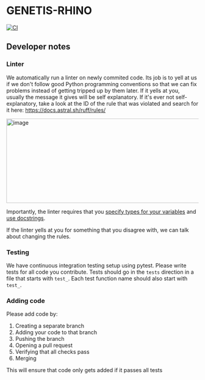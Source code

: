 # GENETIS-RHINO

[![CI](https://github.com/osu-particle-astrophysics/GENETIS-RHINO/actions/workflows/ci.yml/badge.svg)](https://github.com/osu-particle-astrophysics/GENETIS-RHINO/actions/workflows/ci.yml)

## Developer notes

### Linter

We automatically run a linter on newly commited code. Its job is to yell at us if we don't follow good Python programming conventions so that we can fix problems instead of getting tripped up by them later. If it yells at you, usually the message it gives will be self explanatory. If it's ever not self-explanatory, take a look at the ID of the rule that was violated and search for it here: https://docs.astral.sh/ruff/rules/

<img width="586" height="221" alt="image" src="https://github.com/user-attachments/assets/db39ac3f-46c2-42ee-9b70-590327fd84be" />

Importantly, the linter requires that you [specify types for your variables](https://docs.python.org/3/library/typing.html) and [use docstrings](https://www.geeksforgeeks.org/python/python-docstrings/).

If the linter yells at you for something that you disagree with, we can talk about changing the rules.

### Testing

We have continuous integration testing setup using pytest. Please write tests for all code you contribute. Tests should go in the `tests` direction in a file that starts with `test_`. Each test function name should also start with `test_`.

### Adding code

Please add code by:
1. Creating a separate branch
2. Adding your code to that branch
3. Pushing the branch
4. Opening a pull request
5. Verifying that all checks pass
6. Merging

This will ensure that code only gets added if it passes all tests
